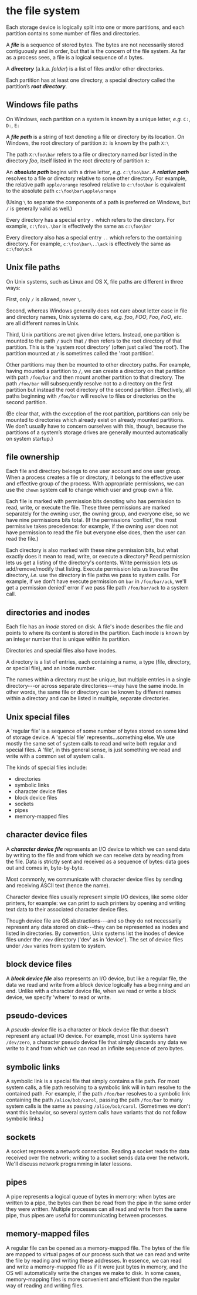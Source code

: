 # the file system

Each storage device is logically split into one or more partitions, and each partition contains some number of files and directories.

A ***file*** is a sequence of stored bytes. The bytes are not necessarily stored contiguously and in order, but that is the concern of the file system. As far as a process sees, a file is a logical sequence of *n* bytes.

A ***directory*** (a.k.a. *folder*) is a list of files and/or other directories.

Each partition has at least one directory, a special directory called the partition’s ***root directory***.

## Windows file paths

On Windows, each partition on a system is known by a unique letter, *e.g.* `C:`, `D:`, `E:`

A ***file path*** is a string of text denoting a file or directory by its location. On Windows, the root directory of partition `X:` is known by the path `X:\`

The path `X:\foo\bar` refers to a file or directory named *bar* listed in the directory *foo*, itself listed in the root directory of partition `X:`

An ***absolute path*** begins with a drive letter, *e.g.* `c:\foo\bar`. A ***relative path*** resolves to a file or directory relative to some other directory. For example, the relative path `apple/orange` resolved relative to `c:\foo\bar` is equivalent to the absolute path `c:\foo\bar\apple\orange` 

(Using `\` to separate the components of a path is preferred on Windows, but `/` is generally valid as well.)

Every directory has a special entry `.` which refers to the directory. For example, `c:\foo\.\bar` is effectively the same as `c:\foo\bar`

Every directory also has a special entry `..` which refers to the containing directory. For example, `c:\foo\bar\..\ack` is effectively the same as `c:\foo\ack`

## Unix file paths

On Unix systems, such as Linux and OS X, file paths are different in three ways:

First, only `/` is allowed, never `\`. 

Second, whereas Windows generally does not care about letter case in file and directory names, Unix systems do care, *e.g.* *foo*, *FOO*, *Foo*, *FoO*, *etc.* are all different names in Unix.

Third, Unix partitions are not given drive letters. Instead, one partition is mounted to the path `/` such that `/` then refers to the root directory of that partition. This is the 'system root directory' (often just called ‘the root’). The partition mounted at `/` is sometimes called the 'root partition’.

Other partitions may then be mounted to other directory paths. For example, having mounted a partition to `/`, we can create a directory on that partition with path `/foo/bar` and then mount another partition to that directory. The path `/foo/bar` will subsequently resolve not to a directory on the first partition but instead the root directory of the second partition. Effectively, all paths beginning with `/foo/bar` will resolve to files or directories on the second partition.

(Be clear that, with the exception of the root partition, partitions can only be mounted to directories which already exist on already mounted partitions. We don’t usually have to concern ourselves with this, though, because the partitions of a system’s storage drives are generally mounted automatically on system startup.)

## file ownership

Each file and directory belongs to one user account and one user group. When a process creates a file or directory, it belongs to the effective user and effective group of the process. With appropriate permissions, we can use the `chown` system call to change which user and group own a file.

Each file is marked with permission bits denoting who has permission to read, write, or execute the file. These three permissions are marked separately for the owning user, the owning group, and everyone else, so we have nine permissions bits total. (If the permissions 'conflict', the most permissive takes precedence: for example, if the owning user does not have permission to read the file but everyone else does, then the user can read the file.)

Each directory is also marked with these nine permission bits, but what exactly does it mean to read, write, or execute a directory? Read permission lets us get a listing of the directory's contents. Write permission lets us add/remove/modify that listing. Execute permission lets us traverse the directory, *i.e.* use the directory in file paths we pass to system calls. For example, if we don't have execute permission on `bar` in `/foo/bar/ack`, we'll get a permission denied' error if we pass file path `/foo/bar/ack` to a system call.

## directories and inodes

Each file has an *inode* stored on disk. A file's inode describes the file and points to where its content is stored in the partition. Each inode is known by an integer number that is unique within its partition.

Directories and special files also have inodes.

A directory is a list of entries, each containing a name, a type (file, directory, or special file), and an inode number.

The names within a directory must be unique, but multiple entries in a single directory---or across separate directories---may have the same inode. In other words, the same file or directory can be known by different names within a directory and can be listed in multiple, separate directories.

## Unix special files

A 'regular file' is a sequence of some number of bytes stored on some kind of storage device. A 'special file' represents...something else. We use mostly the same set of system calls to read and write both regular and special files. A 'file', in this general sense, is just something we read and write with a common set of system calls.

The kinds of special files include:

 - directories
 - symbolic links
 - character device files
 - block device files
 - sockets
 - pipes
 - memory-mapped files

## character device files

A ***character device file*** represents an I/O device to which we can send data by writing to the file and from which we can receive data by reading from the file. Data is strictly sent and received as a sequence of bytes: data goes out and comes in, byte-by-byte.

Most commonly, we communicate with character device files by sending and receiving ASCII text (hence the name).

Character device files usually represent simple I/O devices, like some older printers, for example: we can print to such printers by opening and writing text data to their associated character device files.

Though device file are OS abstractions---and so they do not necessarily represent any data stored on disk---they can be represented as inodes and listed in directories. By convention, Unix systems list the inodes of device files under the `/dev` directory ('dev' as in 'device'). The set of device files under `/dev` varies from system to system.

## block device files

A ***block device file*** also represents an I/O device, but like a regular file, the data we read and write from a block device logically has a beginning and an end. Unlike with a character device file, when we read or write a block device, we specify 'where' to read or write.

## pseudo-devices

A *pseudo-device* file is a character or block device file that doesn't represent any actual I/O device. For example, most Unix systems have `/dev/zero`, a character pseudo device file that simply discards any data we write to it and from which we can read an infinite sequence of zero bytes.

## symbolic links

A symbolic link is a special file that simply contains a file path. For most system calls, a file path resolving to a symbolic link will in turn resolve to the contained path. For example, if the path `/foo/bar` resolves to a symbolic link containing the path `/alice/bob/carol`, passing the path `/foo/bar` to many system calls is the same as passing `/alice/bob/carol`. (Sometimes we don't want this behavior, so several system calls have variants that do not follow symbolic links.)

## sockets

A socket represents a network connection. Reading a socket reads the data received over the network; writing to a socket sends data over the network. We'll discuss network programming in later lessons.

## pipes

A pipe represents a logical queue of bytes in memory: when bytes are written to a pipe, the bytes can then be read from the pipe in the same order they were written. Multiple processes can all read and write from the same pipe, thus pipes are useful for communicating between processes.

## memory-mapped files

A regular file can be opened as a memory-mapped file. The bytes of the file are mapped to virtual pages of our process such that we can read and write the file by reading and writing these addresses. In essence, we can read and write a memory-mapped file as if it were just bytes in memory, and the OS will automatically write the changes we make to disk. In some cases, memory-mapping files is more convenient and efficient than the regular way of reading and writing files.